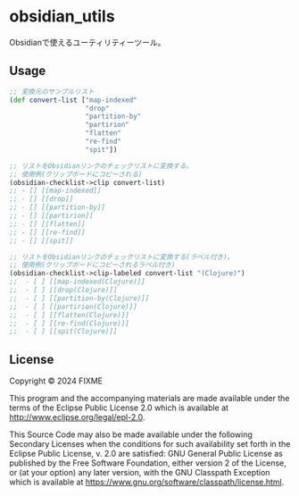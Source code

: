 # obsidian_utils

Obsidianで使えるユーティリティーツール。


## Usage

```clojure
;; 変換元のサンプルリスト
(def convert-list ["map-indexed"
                   "drop"
                   "partition-by"
                   "partirion"
                   "flatten"
                   "re-find"
                   "spit"])

;; リストをObsidianリンクのチェックリストに変換する。
;; 使用例(クリップボードにコピーされる)
(obsidian-checklist->clip convert-list)
;; - [] [[map-indexed]]
;; - [] [[drop]]
;; - [] [[partition-by]]
;; - [] [[partirion]]
;; - [] [[flatten]]
;; - [] [[re-find]]
;; - [] [[spit]]

;; リストをObsidianリンクのチェックリストに変換する(ラベル付き)。
;; 使用例(クリップボードにコピーされるラベル付き)
(obsidian-checklist->clip-labeled convert-list "(Clojure)")
;;  - [ ] [[map-indexed(Clojure)]]
;;  - [ ] [[drop(Clojure)]]
;;  - [ ] [[partition-by(Clojure)]]
;;  - [ ] [[partirion(Clojure)]]
;;  - [ ] [[flatten(Clojure)]]
;;  - [ ] [[re-find(Clojure)]]
;;  - [ ] [[spit(Clojure)]]
```

## License

Copyright © 2024 FIXME

This program and the accompanying materials are made available under the
terms of the Eclipse Public License 2.0 which is available at
http://www.eclipse.org/legal/epl-2.0.

This Source Code may also be made available under the following Secondary
Licenses when the conditions for such availability set forth in the Eclipse
Public License, v. 2.0 are satisfied: GNU General Public License as published by
the Free Software Foundation, either version 2 of the License, or (at your
option) any later version, with the GNU Classpath Exception which is available
at https://www.gnu.org/software/classpath/license.html.

